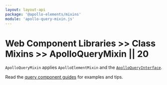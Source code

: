 ```yaml
---
layout: layout-api
package: '@apollo-elements/mixins'
module: 'apollo-query-mixin.js'
---
```


# Web Component Libraries >> Class Mixins >> ApolloQueryMixin || 20

`ApolloQueryMixin` applies `ApolloElementMixin` and the [`ApolloQueryInterface`](/api/core/interfaces/query/).

Read the [query component guides](../../../../guides/usage/queries/) for examples and tips.
